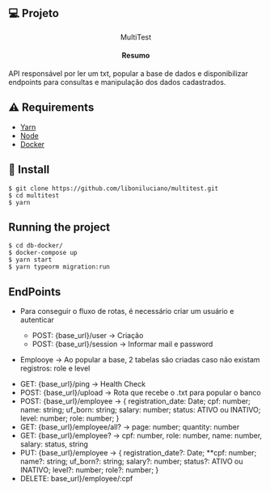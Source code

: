 ## 💻 Projeto

<p align="center">MultiTest</p>
  <h4 align="center">Resumo</h4>
    API responsável por ler um txt, popular a base de dados e disponibilizar endpoints para consultas e manipulação dos dados cadastrados.
  <p>
  </p>

## ⚠️ Requirements

- [Yarn](https://yarnpkg.com/)
- [Node](https://nodejs.org/en/download/releases/)
- [Docker](https://www.docker.com/get-started)

## 📝 Install

    $ git clone https://github.com/liboniluciano/multitest.git
    $ cd multitest
    $ yarn

## Running the project
    $ cd db-docker/
    $ docker-compose up 
    $ yarn start
    $ yarn typeorm migration:run

## EndPoints
- Para conseguir o fluxo de rotas, é necessário criar um usuário e autenticar
  * POST: {base_url}/user -> Criação
  * POST: {base_url}/session -> Informar mail e password

- Emplooye -> Ao popular a base, 2 tabelas são criadas caso não existam registros: role e level
 * GET: {base_url}/ping -> Health Check
 * POST: {base_url}/upload -> Rota que recebe o .txt para popular o banco
 * POST: {base_url}/employee -> {
    registration_date: Date;
    cpf: number;
    name: string;
    uf_born: string;
    salary: number;
    status: ATIVO ou INATIVO;
    level: number;
    role: number;
  } 
  * GET: {base_url}/employee/all? -> page: number; quantity: number
  * GET: {base_url}/employee? -> cpf: number, role: number, name: number, salary: status, string
  * PUT: {base_url}/employee -> {
    registration_date?: Date;
    **cpf: number;
    name?: string;
    uf_born?: string;
    salary?: number;
    status?: ATIVO ou INATIVO;
    level?: number;
    role?: number;
  }
  * DELETE: base_url}/employee/:cpf
